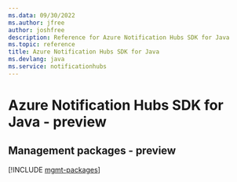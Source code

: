 ```yaml
---
ms.data: 09/30/2022
ms.author: jfree
author: joshfree
description: Reference for Azure Notification Hubs SDK for Java
ms.topic: reference
title: Azure Notification Hubs SDK for Java
ms.devlang: java
ms.service: notificationhubs
---
```

# Azure Notification Hubs SDK for Java - preview

## Management packages - preview
[!INCLUDE [mgmt-packages](notification-hubs-mgmt-index.md)]